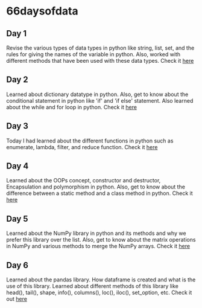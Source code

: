 # 66daysofdata

## Day 1
Revise the various types of data types in python like string, list, set, and the rules for giving the names of the variable in python. Also, worked with different methods that have been used with these data types. Check it <a href = "https://github.com/dubeyshubham786/66daysofdata/blob/main/Day%201/Day_1.ipynb">here</a>

## Day 2
Learned about dictionary datatype in python. Also, get to know about the conditional statement in python like 'if' and 'if else' statement. Also learned about the while and for loop in python. Check it <a href = "https://github.com/dubeyshubham786/66daysofdata/blob/main/Day%202/Day_2.ipynb">here</a>

## Day 3
Today I had learned about the different functions in python such as enumerate, lambda, filter, and reduce function. Check it 
<a href = "https://github.com/dubeyshubham786/66daysofdata/blob/main/Day%203/%20Day_3.ipynb">here</a>

## Day 4
Learned about the OOPs concept, constructor and destructor, Encapsulation and polymorphism in python. Also, get to know about the difference between a static method and a class method in python. Check it <a href="https://github.com/dubeyshubham786/66daysofdata/blob/main/Day%204/Day_4.ipynb">here</a>

## Day 5
Learned about the NumPy library in python and its methods and why we prefer this library over the list. Also, get to know about the matrix operations in NumPy and various methods to merge the NumPy arrays. Check it <a href="https://github.com/dubeyshubham786/66daysofdata/blob/main/Day%205/Day_5.ipynb">here</a>

## Day 6
Learned about the pandas library. How dataframe is created and what is the use of this library. Learned about different methods of this library like head(), tail(), shape, info(), columns(), loc(), iloc(), set_option, etc. Check it out <a href="https://github.com/dubeyshubham786/66daysofdata/blob/main/Day%206/Day_6.ipynb">here</a>

